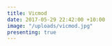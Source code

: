 ```yaml
---
title: Vicmod
date: 2017-05-29 22:42:00 +10:00
image: "/uploads/vicmod.jpg"
presenting: true
---
```


